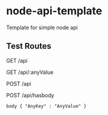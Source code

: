 # node-api-template
Template for simple node api

## Test Routes 
GET /api 


GET /api/:anyValue


POST /api


POST /api/hasbody 

    body { "AnyKey" : "AnyValue" }

